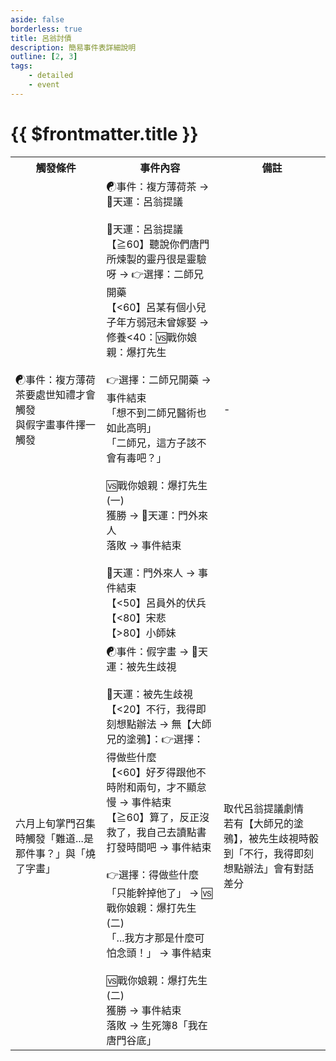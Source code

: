 ```yaml
---
aside: false
borderless: true
title: 呂翁討債
description: 簡易事件表詳細說明
outline: [2, 3]
tags:
    - detailed
    - event
---
```


# {{ $frontmatter.title }}

<Table class="timeline-table">
    <tr class="timeline-header">
        <th>觸發條件</th>
        <th>事件內容</th>
        <th>備註</th>
    </tr>
	<tr>
		<td>
			☯事件：複方薄荷茶要處世知禮才會觸發 <br>
			與假字畫事件擇一觸發 <br>
		</td>
		<td>
			<span title="唐陞+2">☯事件：複方薄荷茶 → 🎲天運：呂翁提議</span> <br>
			<br>
			<span title="名聲-1">🎲天運：呂翁提議 </span> <br>
			【≧60】聽說你們唐門所煉製的靈丹很是靈驗呀 → 👉選擇：二師兄開藥 <br>
			<span title="修養-1、性情+1、處世+1、唐陞-1">【<60】呂某有個小兒子年方弱冠未曾嫁娶 → 修養<40：🆚戰你娘親：爆打先生</span> <br>
			<br>
			👉選擇：二師兄開藥 → 事件結束<br>
			<span title="名聲+1、門派資產+200">「想不到二師兄醫術也如此高明」 </span> <br>
			<span title="煉丹+1、唐錚+1、門派資產+200">「二師兄，這方子該不會有毒吧？」 </span> <br>
			<br>
			🆚戰你娘親：爆打先生(一) <br>
			<span title="武學+1、道德-1">獲勝 → 🎲天運：門外來人</span> <br>
			<span title="唐陞-1、心相-10">落敗 → 事件結束</span> <br>
			<br>
			🎲天運：門外來人 → 事件結束<br>
			<span title="性情-1">【<50】呂員外的伏兵 </span> <br>
			【<80】宋悲 <br>
			<span title="唐默鈴+1">【>80】小師妹 </span> <br>
		</td>
		<td>-</td>
	</tr>
	<tr>
		<td>
			六月上旬掌門召集時觸發「難道...是那件事？」與「燒了字畫」
		</td>
		<td>
			<span title="心相-10、道德-1">☯事件：假字畫 → 🎲天運：被先生歧視</span> <br>
			<br>
			<span title="心相-10，上限60，處世補正(矯情+20、知禮+10、豪爽-10、粗魯-20)">🎲天運：被先生歧視 </span> <br>
			<span title="心相-10、性情-1">【<20】不行，我得即刻想點辦法 → 無【大師兄的塗鴉】：👉選擇：得做些什麼</span> <br>
			<span title="學問+1、處世-1、修養+1">【<60】好歹得跟他不時附和兩句，才不顯怠慢 → 事件結束</span> <br>
			【≧60】算了，反正沒救了，我自己去讀點書打發時間吧 → 事件結束<br>
			<br>
			👉選擇：得做些什麼<br>
			<span title="道德-3、修養-1、處世+1、性情+1">「只能幹掉他了」 → 🆚戰你娘親：爆打先生(二)</span> <br>
			<span title="心相+10、修養+1">「...我方才那是什麼可怕念頭！」 → 事件結束</span> <br>
			<br>
			🆚戰你娘親：爆打先生(二) <br>
			<span title="武學+3、道德-3">獲勝 → 事件結束</span> <br>
			落敗 → 生死簿8「我在唐門谷底」<br>
		</td>
		<td>
			取代呂翁提議劇情 <br>
			若有【大師兄的塗鴉】，被先生歧視時骰到「不行，我得即刻想點辦法」會有對話差分
		</td>
	</tr>
</table>






